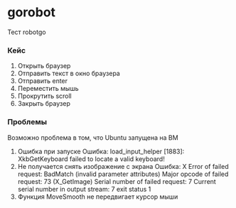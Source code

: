 # gorobot
Тест robotgo

### Кейс
1. Открыть браузер
2. Отправить текст в окно браузера
3. Отправить enter
4. Переместить мышь
5. Прокрутить scroll
6. Закрыть браузер

### Проблемы
Возможно проблема в том, что Ubuntu запущена на ВМ
1. Ошибка при запуске
Ошибка:
load_input_helper [1883]: XkbGetKeyboard failed to locate a valid keyboard!
2. Не получается снять изображение с экрана
Ошибка:
X Error of failed request:  BadMatch (invalid parameter attributes)
  Major opcode of failed request:  73 (X_GetImage)
  Serial number of failed request:  7
  Current serial number in output stream:  7
exit status 1
3. Функция MoveSmooth не передвигает курсор мыши
